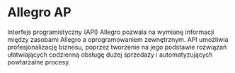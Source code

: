 # Allegro AP

Interfejs programistyczny (API) Allegro pozwala na wymianę informacji między zasobami Allegro a oprogramowaniem zewnętrznym. API umożliwia profesjonalizację biznesu, poprzez tworzenie na jego podstawie rozwiązań ułatwiających codzienną obsługę dużej sprzedaży i automatyzujących powtarzalne procesy.
